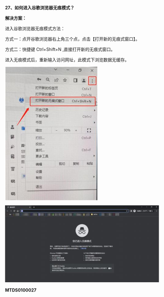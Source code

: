 **27、如何进入谷歌浏览器无痕模式？**

**解决方案：**

进入谷歌浏览器无痕模式方法：

方式一：点开谷歌浏览器右上角三个点，点击【打开新的无痕式窗口】。

方式二：快捷键 Ctrl+Shift+N ,直接打开新的无痕式窗口。

进入无痕模式后，重新输入访问网址，此模式下浏览数据无缓存。


![](Aspose.Words.6e696103-a96d-42f3-be82-30adf0fec166.056.jpeg)


![](Aspose.Words.6e696103-a96d-42f3-be82-30adf0fec166.057.jpeg)







**MTDS0100027**
